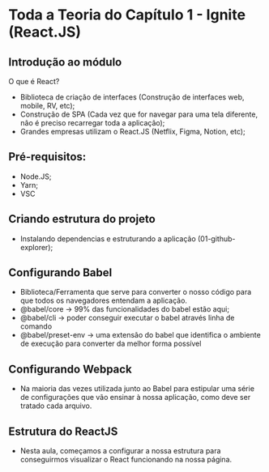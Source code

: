 # Toda a Teoria do Capítulo 1 - Ignite (React.JS)


## Introdução ao módulo
O que é React?
- Biblioteca de criação de interfaces (Construção de interfaces web, mobile, RV, etc);
- Construção de SPA (Cada vez que for navegar para uma tela diferente, não é preciso recarregar toda a aplicação);
- Grandes empresas utilizam o React.JS (Netflix, Figma, Notion, etc);

## Pré-requisitos:
- Node.JS;
- Yarn;
- VSC

## Criando estrutura do projeto
- Instalando dependencias e estruturando a aplicação (01-github-explorer);

## Configurando Babel
- Biblioteca/Ferramenta que serve para converter o nosso código para que todos os navegadores entendam a aplicação.
- @babel/core -> 99% das funcionalidades do babel estão aqui;
- @babel/cli -> poder conseguir executar o babel através linha de comando
- @babel/preset-env -> uma extensão do babel que identifica o ambiente de execução para converter da melhor forma possível

## Configurando Webpack
- Na maioria das vezes utilizada junto ao Babel para estipular uma série de configurações que vão ensinar à nossa aplicação, como deve ser tratado cada arquivo.

## Estrutura do ReactJS
- Nesta aula, começamos a configurar a nossa estrutura para conseguirmos visualizar o React funcionando na nossa página.